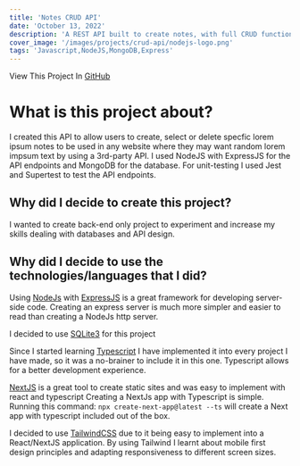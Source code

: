 ```yaml
---
title: 'Notes CRUD API'
date: 'October 13, 2022'
description: 'A REST API built to create notes, with full CRUD functionality.'
cover_image: '/images/projects/crud-api/nodejs-logo.png'
tags: 'Javascript,NodeJS,MongoDB,Express'
---
```

View This Project In [GitHub](https://github.com/DomDevs2000/REST-API)



# What is this project about?
I created this API to allow users to create, select or delete specfic lorem ipsum notes to be used in any website where
they may want random lorem impsum text by using a 3rd-party API. I used NodeJS with ExpressJS for the API endpoints and
MongoDB for the database. For unit-testing I used Jest and Supertest to test the API endpoints.

## Why did I decide to create this project?
I wanted to create  back-end only project to experiment and increase my skills dealing with databases and API design.

## Why did I decide to use the technologies/languages that I did?

Using [NodeJs](https://nodejs.org/en/) with [ExpressJS](https://expressjs.com) is a great framework for developing server-side code. Creating an express server is much more simpler and easier to read than creating a NodeJs http server.

I decided to use [SQLite3](https://www.sqlite.org/index.html) for this project 

Since I started learning [Typescript](https://www.typescriptlang.org/) I have implemented it into every project I have made, so
it was a no-brainer to include it in this one. Typescript allows for a better development experience.

[NextJS](https://nextjs.org) is a great tool to create static sites and was easy to implement with react and
typescript Creating a NextJs app with Typescript is simple. Running this command:
```npx create-next-app@latest --ts```
will create a
Next app with typescript included out of the box.

I decided to use [TailwindCSS](https://tailwindcss.com/) due to it being easy to implement into a React/NextJS application. By
using Tailwind I
learnt about mobile first design principles and adapting responsiveness to different screen sizes.